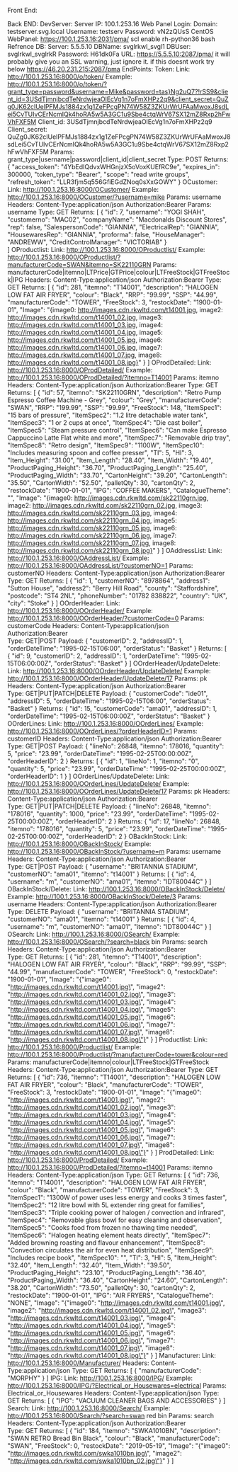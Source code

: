 Front End:

Back END:
    DevServer:
        Server IP: 100.1.253.16
        Web Panel Login: 
        Domain: testserver.svg.local
        Username: testserv
        Password: vN2zQUsS
        CentOS WebPanel: https://100.1.253.16:2031/pma/
        scl enable rh-python36 bash
    Refrence DB:
        Server: 5.5.5.10
        DBName: svglrkwl_svgl1
        DBUser: svglrkwl_svglrkR
        Password: H61dk0Fa
        URL: https://5.5.5.10:2087/pma/   it will probably give you an SSL warning, just ignore it. if this doesnt work try below
        https://46.20.231.215:2087/pma
    EndPoints:
        Token:
            Link: http://100.1.253.16:8000/o/token/
            Example: http://100.1.253.16:8000/o/token/?grant_type=password&username=Mike&password=tas}Ng2uQ7?!rSS9&client_id=3USdTjmnjbcdTeNrdwjeaOlEcVg1n7oFmXHPz2q9&client_secret=QuZg0JK62clUelPFMJs1884zx1g1ZeFPcgPN74W58Z3ZKUrWrUFAaMwoxJ8sdLei5CvTUIvCErNcmIQk4hoRA5w5A3GC1u9Sbe4ctqWrV67SX12mZ8Rxp2hFwVhFXF5M
            Client_id: 3USdTjmnjbcdTeNrdwjeaOlEcVg1n7oFmXHPz2q9
            Client_secret: QuZg0JK62clUelPFMJs1884zx1g1ZeFPcgPN74W58Z3ZKUrWrUFAaMwoxJ8sdLei5CvTUIvCErNcmIQk4hoRA5w5A3GC1u9Sbe4ctqWrV67SX12mZ8Rxp2hFwVhFXF5M
            Params: grant_type|username|password|client_id|client_secret
            Type:
                POST
            Returns:
                {
                    "access_token": "4YbEdIQdvxWHGnjzX5oVoxKUEfRC9e",
                    "expires_in": 300000,
                    "token_type": "Bearer",
                    "scope": "read write groups",
                    "refresh_token": "LLR3fjm5q556GfiEGdZNoq0sXxGOWY"
                }
        OCustomer:
            Link: http://100.1.253.16:8000/OCustomer/
            Example: http://100.1.253.16:8000/OCustomer/?username=mike
            Params: username
            Headers:
                Content-Type:application/json
                Authorization:Bearer <insert token>
            Params: username
            Type:
                GET
            Returns:
                [
                    {
                        "id": 7,
                        "username": "YOGI SHAH",
                        "customerno": "MAC02",
                        "companyName": "Macdonalds Discount Stores",
                        "rep": false,
                        "SalespersonCode": "GIANNIA",
                        "ElectricalRep": "GIANNIA",
                        "HousewaresRep": "GIANNIA",
                        "proforma": false,
                        "HouseManager": "ANDREWW",
                        "CreditControlManager": "VICTORIAB"
                    }                
                ]
        OProductlist:
            Link: http://100.1.253.16:8000/OProductlist/
            Example: http://100.1.253.16:8000/OProductlist/?manufacturerCode=SWAN&itemno=SK22110GRN
            Params: manufacturerCode|itemno|LTPrice|GTPrice|colour|LTFreeStock|GTFreeStock|IPG
            Headers:
                Content-Type:application/json
                Authorization:Bearer <insert token>
            Type:
                GET
            Returns:
                [
                    {
                        "id": 281,
                        "itemno": "T14001",
                        "description": "HALOGEN LOW FAT AIR FRYER",
                        "colour": "Black",
                        "RRP": "99.99",
                        "SSP": "44.99",
                        "manufacturerCode": "TOWER",
                        "FreeStock": 3,
                        "restockDate": "1900-01-01",
                        "Image": "{image0: http://images.cdn.rkwltd.com/t14001.jpg, image2: http://images.cdn.rkwltd.com/t14001_02.jpg, image3: http://images.cdn.rkwltd.com/t14001_03.jpg, image4: http://images.cdn.rkwltd.com/t14001_04.jpg, image5: http://images.cdn.rkwltd.com/t14001_05.jpg, image6: http://images.cdn.rkwltd.com/t14001_06.jpg, image7: http://images.cdn.rkwltd.com/t14001_07.jpg, image8: http://images.cdn.rkwltd.com/t14001_08.jpg}"
                    }
                ]
        OProdDetailed:
            Link: http://100.1.253.16:8000/OProdDetailed/
            Example: http://100.1.253.16:8000/OProdDetailed/?itemno=T14001
            Params: itemno
            Headers:
                Content-Type:application/json
                Authorization:Bearer <insert token>
            Type:
                GET
            Returns:
                [
                    {
                        "id": 57,
                        "itemno": "SK22110GRN",
                        "description": "Retro Pump Espresso Coffee Machine - Grey",
                        "colour": "Grey",
                        "manufacturerCode": "SWAN",
                        "RRP": "199.99",
                        "SSP": "99.99",
                        "FreeStock": 148,
                        "ItemSpec1": "15 bars of pressure",
                        "ItemSpec2": "1.2 litre detachable water tank",
                        "ItemSpec3": "1 or 2 cups at once",
                        "ItemSpec4": "Die cast boiler",
                        "ItemSpec5": "Steam pressure control",
                        "ItemSpec6": "Can make Espresso Cappuccino Latte Flat white and more",
                        "ItemSpec7": "Removable drip tray",
                        "ItemSpec8": "Retro design",
                        "ItemSpec9": "1100W",
                        "ItemSpec10": "Includes measuring spoon and coffee presser",
                        "TI": 5,
                        "HI": 3,
                        "Item_Height": "31.00",
                        "Item_Length": "28.40",
                        "Item_Width": "19.40",
                        "ProductPaging_Height": "36.70",
                        "ProductPaging_Length": "25.40",
                        "ProductPaging_Width": "33.70",
                        "CartonHeight": "39.20",
                        "CartonLength": "35.50",
                        "CartonWidth": "52.50",
                        "palletQty": 30,
                        "cartonQty": 2,
                        "restockDate": "1900-01-01",
                        "IPG": "COFFEE MAKERS",
                        "CatalogueTheme": "",
                        "Image": "{image0: http://images.cdn.rkwltd.com/sk22110grn.jpg, image2: http://images.cdn.rkwltd.com/sk22110grn_02.jpg, image3: http://images.cdn.rkwltd.com/sk22110grn_03.jpg, image4: http://images.cdn.rkwltd.com/sk22110grn_04.jpg, image5: http://images.cdn.rkwltd.com/sk22110grn_05.jpg, image6: http://images.cdn.rkwltd.com/sk22110grn_06.jpg, image7: http://images.cdn.rkwltd.com/sk22110grn_07.jpg, image8: http://images.cdn.rkwltd.com/sk22110grn_08.jpg}"
                    }
                ]
        OAddressList:
            Link: http://100.1.253.16:8000/OAddressList/
            Example: http://100.1.253.16:8000/OAddressList/?customerNO=1
            Params: customerNO
            Headers:
                Content-Type:application/json
                Authorization:Bearer <insert token>     
            Type:
                GET
            Returns:
                [
                    {
                        "id": 1,
                        "customerNO": "8978864",
                        "address1": "Sutton House",
                        "address2": "Berry Hill Road",
                        "county": "Staffordshire",
                        "postcode": "ST4 2NL",
                        "phoneNumber": "01782 838822",
                        "country": "UK",
                        "city": "Stoke"
                    }
                ]
        OOrderHeader:
            Link: http://100.1.253.16:8000/OOrderHeader/
            Example: http://100.1.253.16:8000/OOrderHeader/?customerCode=0
            Params: customerCode
            Headers:
                Content-Type:application/json
                Authorization:Bearer <insert token>     
            Type:
                GET|POST
            Payload:
                {
                    "customerID": 2,
                    "addressID": 1,
                    "orderDateTime": "1995-02-15T06:00",
                    "orderStatus": "Basket"
                }
            Returns:
                [
                    {
                        "id": 9,
                        "customerID": 2,
                        "addressID": 1,
                        "orderDateTime": "1995-02-15T06:00:00Z",
                        "orderStatus": "Basket"
                    }
                ]
        OOrderHeader/UpdateDelete:
            Link: http://100.1.253.16:8000/OOrderHeader/UpdateDelete/
            Example: http://100.1.253.16:8000/OOrderHeader/UpdateDelete/17
            Params: pk
            Headers:
                Content-Type:application/json
                Authorization:Bearer <insert token>     
            Type:
                GET|PUT|PATCH|DELETE
            Payload:
                {
                    "customerCode": "ide01",
                    "addressID": 5,
                    "orderDateTime": "1995-02-15T06:00",
                    "orderStatus": "Basket"
                }
            Returns:
                {
                    "id": 15,
                    "customerCode": "ama01",
                    "addressID": 1,
                    "orderDateTime": "1995-02-15T06:00:00Z",
                    "orderStatus": "Basket"
                }
        OOrderLines:
            Link: http://100.1.253.16:8000/OOrderLines/
            Example: http://100.1.253.16:8000/OOrderLines/?orderHeaderID=1
            Params: customerID
            Headers:
                Content-Type:application/json
                Authorization:Bearer <insert token>     
            Type:
                GET|POST
            Payload:
                {
                    "lineNo": 26848,
                    "itemno": 178016,
                    "quantity": 5,
                    "price": "23.99",
                    "orderDateTime": "1995-02-25T00:00:00Z",
                    "orderHeaderID": 2
                }
            Returns:
                [
                    {
                        "id": 1,
                        "lineNo": 1,
                        "itemno": "0",
                        "quantity": 5,
                        "price": "23.99",
                        "orderDateTime": "1995-02-25T00:00:00Z",
                        "orderHeaderID": 1
                    }
                ]
        OOrderLines/UpdateDelete:
            Link: http://100.1.253.16:8000/OOrderLines/UpdateDelete/
            Example: http://100.1.253.16:8000/OOrderLines/UpdateDelete/17
            Params: pk
            Headers:
                Content-Type:application/json
                Authorization:Bearer <insert token>     
            Type:
                GET|PUT|PATCH|DELETE
            Payload:
                {
                    "lineNo": 26848,
                    "itemno": "178016",
                    "quantity": 1000,
                    "price": "23.99",
                    "orderDateTime": "1995-02-25T00:00:00Z",
                    "orderHeaderID": 2
                }
            Returns:
                {
                    "id": 17,
                    "lineNo": 26848,
                    "itemno": "178016",
                    "quantity": 5,
                    "price": "23.99",
                    "orderDateTime": "1995-02-25T00:00:00Z",
                    "orderHeaderID": 2
                }
        OBackInStock:
            Link: http://100.1.253.16:8000/OBackInStock/
            Example: http://100.1.253.16:8000/OBackInStock/?username=m
            Params: username
            Headers:
                Content-Type:application/json
                Authorization:Bearer <insert token>     
            Type:
                GET|POST
            Payload:
                {
                    "username": "BRITANNIA STADIUM",
                    "customerNO": "ama01",
                    "itemno": "t14001"
                }
            Returns:
                [
                    {
                        "id": 4,
                        "username": "m",
                        "customerNO": "ama01",
                        "itemno": "IDT80044C"
                    }
                ]
        OBackInStock/Delete:
            Link: http://100.1.253.16:8000/OBackInStock/Delete/
            Example: http://100.1.253.16:8000/OBackInStock/Delete/3
            Params: username
            Headers:
                Content-Type:application/json
                Authorization:Bearer <insert token>     
            Type:
                DELETE
            Payload:
                {
                    "username": "BRITANNIA STADIUM",
                    "customerNO": "ama01",
                    "itemno": "t14001"
                }
            Returns:
                [
                    {
                        "id": 4,
                        "username": "m",
                        "customerNO": "ama01",
                        "itemno": "IDT80044C"
                    }
                ]
        OSearch:
            Link: http://100.1.253.16:8000/OSearch/
            Example: http://100.1.253.16:8000/OSearch/?search=black bin
            Params: search
            Headers:
                Content-Type:application/json
                Authorization:Bearer <insert token>     
            Type:
                GET
            Returns:
                [
                    {
                        "id": 281,
                        "itemno": "T14001",
                        "description": "HALOGEN LOW FAT AIR FRYER",
                        "colour": "Black",
                        "RRP": "99.99",
                        "SSP": "44.99",
                        "manufacturerCode": "TOWER",
                        "FreeStock": 0,
                        "restockDate": "1900-01-01",
                        "Image": "{\"image0\": \"http://images.cdn.rkwltd.com/t14001.jpg\", \"image2\": \"http://images.cdn.rkwltd.com/t14001_02.jpg\", \"image3\": \"http://images.cdn.rkwltd.com/t14001_03.jpg\", \"image4\": \"http://images.cdn.rkwltd.com/t14001_04.jpg\", \"image5\": \"http://images.cdn.rkwltd.com/t14001_05.jpg\", \"image6\": \"http://images.cdn.rkwltd.com/t14001_06.jpg\", \"image7\": \"http://images.cdn.rkwltd.com/t14001_07.jpg\", \"image8\": \"http://images.cdn.rkwltd.com/t14001_08.jpg\"}"
                    }
                ]
        Productlist:
            Link: http://100.1.253.16:8000/Productlist/
            Example: http://100.1.253.16:8000/Productlist/?manufacturerCode=tower&colour=red
            Params: manufacturerCode|itemno|colour|LTFreeStock|GTFreeStock
            Headers:
                Content-Type:application/json
                Authorization:Bearer <insert token>
            Type:
                GET
            Returns:
                [
                    {
                        "id": 736,
                        "itemno": "T14001",
                        "description": "HALOGEN LOW FAT AIR FRYER",
                        "colour": "Black",
                        "manufacturerCode": "TOWER",
                        "FreeStock": 3,
                        "restockDate": "1900-01-01",
                        "Image": "{\"image0\": \"http://images.cdn.rkwltd.com/t14001.jpg\", \"image2\": \"http://images.cdn.rkwltd.com/t14001_02.jpg\", \"image3\": \"http://images.cdn.rkwltd.com/t14001_03.jpg\", \"image4\": \"http://images.cdn.rkwltd.com/t14001_04.jpg\", \"image5\": \"http://images.cdn.rkwltd.com/t14001_05.jpg\", \"image6\": \"http://images.cdn.rkwltd.com/t14001_06.jpg\", \"image7\": \"http://images.cdn.rkwltd.com/t14001_07.jpg\", \"image8\": \"http://images.cdn.rkwltd.com/t14001_08.jpg\"}"
                    }
                ]
        ProdDetailed:
            Link: http://100.1.253.16:8000/ProdDetailed/
            Example: http://100.1.253.16:8000/ProdDetailed/?itemno=t14001
            Params: itemno
            Headers:
                Content-Type:application/json
            Type:
                GET
            Returns:
                [
                    {
                        "id": 736,
                        "itemno": "T14001",
                        "description": "HALOGEN LOW FAT AIR FRYER",
                        "colour": "Black",
                        "manufacturerCode": "TOWER",
                        "FreeStock": 3,
                        "ItemSpec1": "1300W of power uses less energy and cooks 3 times faster",
                        "ItemSpec2": "12 litre bowl with 5L extender ring great for families",
                        "ItemSpec3": "Triple cooking power of halogen / convection and infrared",
                        "ItemSpec4": "Removable glass bowl for easy cleaning and observation",
                        "ItemSpec5": "Cooks food from frozen no thawing time needed",
                        "ItemSpec6": "Halogen heating element heats directly",
                        "ItemSpec7": "Added browning roasting and flavour enhancement",
                        "ItemSpec8": "Convection circulates the air for even heat distribution",
                        "ItemSpec9": "Includes recipe book",
                        "ItemSpec10": "",
                        "TI": 3,
                        "HI": 5,
                        "Item_Height": "32.40",
                        "Item_Length": "32.40",
                        "Item_Width": "39.50",
                        "ProductPaging_Height": "23.10",
                        "ProductPaging_Length": "36.40",
                        "ProductPaging_Width": "36.40",
                        "CartonHeight": "24.60",
                        "CartonLength": "38.20",
                        "CartonWidth": "73.50",
                        "palletQty": 30,
                        "cartonQty": 2,
                        "restockDate": "1900-01-01",
                        "IPG": "AIR FRYERS",
                        "CatalogueTheme": "NONE",
                        "Image": "{\"image0\": \"http://images.cdn.rkwltd.com/t14001.jpg\", \"image2\": \"http://images.cdn.rkwltd.com/t14001_02.jpg\", \"image3\": \"http://images.cdn.rkwltd.com/t14001_03.jpg\", \"image4\": \"http://images.cdn.rkwltd.com/t14001_04.jpg\", \"image5\": \"http://images.cdn.rkwltd.com/t14001_05.jpg\", \"image6\": \"http://images.cdn.rkwltd.com/t14001_06.jpg\", \"image7\": \"http://images.cdn.rkwltd.com/t14001_07.jpg\", \"image8\": \"http://images.cdn.rkwltd.com/t14001_08.jpg\"}"
                    }
                ]
        Manufacturer:
            Link: http://100.1.253.16:8000/Manufacturer/
            Headers:
                Content-Type:application/json
            Type:
                GET
            Returns:
                [
                    {
                        "manufacturerCode": "MORPHY"
                    }
                ]
        IPG:
            Link: http://100.1.253.16:8000/IPG/
            Example: http://100.1.253.16:8000/IPG/?Electrical_or_Housewares=electrical
            Params: Electrical_or_Housewares
            Headers:
                Content-Type:application/json
            Type:
                GET
            Returns:
                [
                    {
                        "IPG": "VACUUM CLEANER BAGS AND ACCESSORIES"
                    }
                ]
        Search:
            Link: http://100.1.253.16:8000/Search/
            Example: http://100.1.253.16:8000/Search/?search=swan red bin
            Params: search
            Headers:
                Content-Type:application/json
                Authorization:Bearer <insert token>     
            Type:
                GET
            Returns:
                [
                    {
                        "id": 184,
                        "itemno": "SWKA1010BN",
                        "description": "SWAN RETRO Bread Bin Black",
                        "colour": "Black",
                        "manufacturerCode": "SWAN",
                        "FreeStock": 0,
                        "restockDate": "2019-05-19",
                        "Image": "{\"image0\": \"http://images.cdn.rkwltd.com/swka1010bn.jpg\", \"image2\": \"http://images.cdn.rkwltd.com/swka1010bn_02.jpg\"}"
                    }
                ]